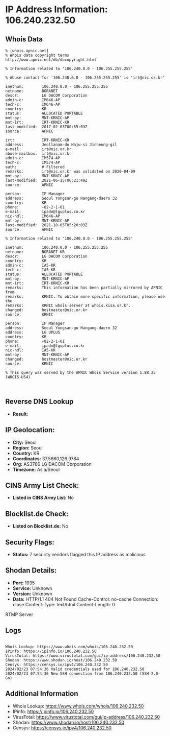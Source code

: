 # IP Address Information: 106.240.232.50

## Whois Data
```
% [whois.apnic.net]
% Whois data copyright terms    http://www.apnic.net/db/dbcopyright.html

% Information related to '106.240.0.0 - 106.255.255.255'

% Abuse contact for '106.240.0.0 - 106.255.255.255' is 'irt@nic.or.kr'

inetnum:        106.240.0.0 - 106.255.255.255
netname:        BORANET
descr:          LG DACOM Corporation
admin-c:        IM646-AP
tech-c:         IM646-AP
country:        KR
status:         ALLOCATED PORTABLE
mnt-by:         MNT-KRNIC-AP
mnt-irt:        IRT-KRNIC-KR
last-modified:  2017-02-03T00:55:03Z
source:         APNIC

irt:            IRT-KRNIC-KR
address:        Jeollanam-do Naju-si Jinheung-gil
e-mail:         irt@nic.or.kr
abuse-mailbox:  irt@nic.or.kr
admin-c:        IM574-AP
tech-c:         IM574-AP
auth:           # Filtered
remarks:        irt@nic.or.kr was validated on 2020-04-09
mnt-by:         MNT-KRNIC-AP
last-modified:  2021-06-15T06:21:49Z
source:         APNIC

person:         IP Manager
address:        Seoul Yongsan-gu Hangang-daero 32
country:        KR
phone:          +82-2-1-01
e-mail:         ipadm@lguplus.co.kr
nic-hdl:        IM646-AP
mnt-by:         MNT-KRNIC-AP
last-modified:  2021-10-05T05:20:03Z
source:         APNIC

% Information related to '106.240.0.0 - 106.255.255.255'

inetnum:        106.240.0.0 - 106.255.255.255
netname:        BORANET-KR
descr:          LG DACOM Corporation
country:        KR
admin-c:        IA5-KR
tech-c:         IA5-KR
status:         ALLOCATED PORTABLE
mnt-by:         MNT-KRNIC-AP
mnt-irt:        IRT-KRNIC-KR
remarks:        This information has been partially mirrored by APNIC from
remarks:        KRNIC. To obtain more specific information, please use the
remarks:        KRNIC whois server at whois.kisa.or.kr.
changed:        hostmaster@nic.or.kr
source:         KRNIC

person:         IP Manager
address:        Seoul Yongsan-gu Hangang-daero 32
address:        LG UPLUS
country:        KR
phone:          +82-2-1-01
e-mail:         ipadm@lguplus.co.kr
nic-hdl:        IA5-KR
mnt-by:         MNT-KRNIC-AP
changed:        hostmaster@nic.or.kr
source:         KRNIC

% This query was served by the APNIC Whois Service version 1.88.25 (WHOIS-US4)



```
## Reverse DNS Lookup
- **Result:** 

## IP Geolocation:
- **City:** Seoul
- **Region:** Seoul
- **Country:** KR
- **Coordinates:** 37.5660,126.9784
- **Org:** AS3786 LG DACOM Corporation
- **Timezone:** Asia/Seoul

## CINS Army List Check:
- **Listed in CINS Army List:** 
No

## Blocklist.de Check:
- **Listed on Blocklist.de:** 
No

## Security Flags:
- **Status:** 7 security vendors flagged this IP address as malicious

## Shodan Details:
- **Port:** 1935
- **Service:** Unknown
- **Version:** Unknown
- **Data:** HTTP/1.1 404 Not Found
Cache-Control: no-cache
Connection: close
Content-Type: text/html
Content-Length: 0


RTMP Server

## Logs
```

Whois Lookup: https://www.whois.com/whois/106.240.232.50
IPinfo: https://ipinfo.io/106.240.232.50
VirusTotal: https://www.virustotal.com/gui/ip-address/106.240.232.50
Shodan: https://www.shodan.io/host/106.240.232.50
Censys: https://censys.io/ipv4/106.240.232.50
2024/02/23 07:54:36 Valid credentials used for 106.240.232.50
2024/02/23 07:54:36 New SSH connection from 106.240.232.50 (SSH-2.0-Go)

```
## Additional Information
- Whois Lookup: https://www.whois.com/whois/106.240.232.50
- IPinfo: https://ipinfo.io/106.240.232.50
- VirusTotal: https://www.virustotal.com/gui/ip-address/106.240.232.50
- Shodan: https://www.shodan.io/host/106.240.232.50
- Censys: https://censys.io/ipv4/106.240.232.50

